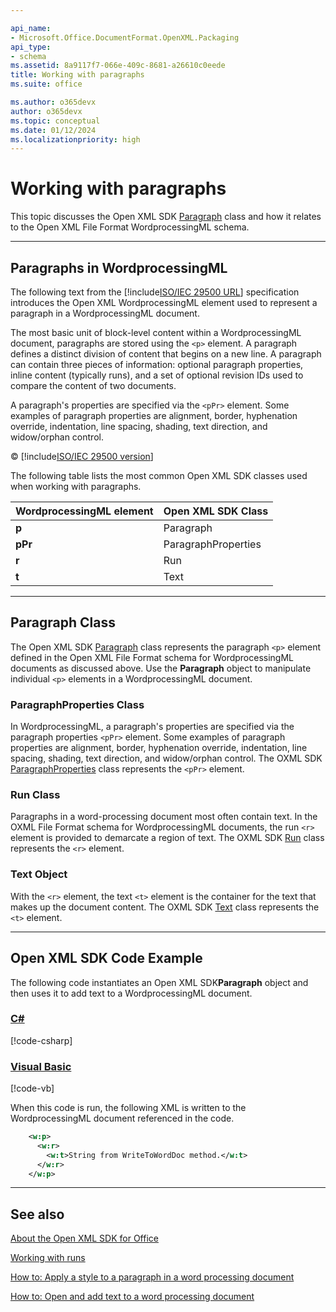 ```yaml
---

api_name:
- Microsoft.Office.DocumentFormat.OpenXML.Packaging
api_type:
- schema
ms.assetid: 8a9117f7-066e-409c-8681-a26610c0eede
title: Working with paragraphs
ms.suite: office

ms.author: o365devx
author: o365devx
ms.topic: conceptual
ms.date: 01/12/2024
ms.localizationpriority: high
---
```

# Working with paragraphs

This topic discusses the Open XML SDK [Paragraph](https://learn.microsoft.com/dotnet/api/documentformat.openxml.wordprocessing.paragraph) class and how it relates to the
Open XML File Format WordprocessingML schema.


--------------------------------------------------------------------------------
## Paragraphs in WordprocessingML
The following text from the [!include[ISO/IEC 29500 URL](../includes/iso-iec-29500-link.md)] specification
introduces the Open XML WordprocessingML element used to represent a
paragraph in a WordprocessingML document.

The most basic unit of block-level content within a WordprocessingML
document, paragraphs are stored using the `<p>` element. A paragraph
defines a distinct division of content that begins on a new line. A
paragraph can contain three pieces of information: optional paragraph
properties, inline content (typically runs), and a set of optional
revision IDs used to compare the content of two documents.

A paragraph's properties are specified via the `<pPr>` element. Some
examples of paragraph properties are alignment, border, hyphenation
override, indentation, line spacing, shading, text direction, and
widow/orphan control.

© [!include[ISO/IEC 29500 version](../includes/iso-iec-29500-version.md)]

The following table lists the most common Open XML SDK classes used when
working with paragraphs.


| **WordprocessingML element** | **Open XML SDK Class** |
|------------------------------|----------------------------|
|            **p**             |         Paragraph          |
|           **pPr**            |    ParagraphProperties     |
|            **r**             |            Run             |
|            **t**             |            Text            |

---------------------------------------------------------------------------------
## Paragraph Class
The Open XML SDK [Paragraph](https://learn.microsoft.com/dotnet/api/documentformat.openxml.wordprocessing.paragraph) class represents the paragraph
`<p>` element defined in the Open XML
File Format schema for WordprocessingML documents as discussed above.
Use the **Paragraph** object to manipulate
individual `<p>` elements in a
WordprocessingML document.

### ParagraphProperties Class

In WordprocessingML, a paragraph's properties are specified via the
paragraph properties `<pPr>` element.
Some examples of paragraph properties are alignment, border, hyphenation
override, indentation, line spacing, shading, text direction, and
widow/orphan control. The OXML SDK [ParagraphProperties](https://learn.microsoft.com/dotnet/api/documentformat.openxml.wordprocessing.paragraphproperties) class represents the
`<pPr>` element.

### Run Class

Paragraphs in a word-processing document most often contain text. In the
OXML File Format schema for WordprocessingML documents, the run `<r>` element is provided to demarcate a region of
text. The OXML SDK [Run](https://learn.microsoft.com/dotnet/api/documentformat.openxml.wordprocessing.run) class represents the `<r>` element.

### Text Object

With the `<r>` element, the text `<t>` element is the container for the text that
makes up the document content. The OXML SDK [Text](https://learn.microsoft.com/dotnet/api/documentformat.openxml.wordprocessing.text) class represents the `<t>` element.


--------------------------------------------------------------------------------
## Open XML SDK Code Example
The following code instantiates an Open XML SDK**Paragraph** object and then uses it to add text to
a WordprocessingML document.

### [C#](#tab/cs)
[!code-csharp[](../../samples/word/working_with_paragraphs/cs/Program.cs)]

### [Visual Basic](#tab/vb)
[!code-vb[](../../samples/word/working_with_paragraphs/vb/Program.vb)]

When this code is run, the following XML is written to the
WordprocessingML document referenced in the code.

```xml
    <w:p>
      <w:r>
        <w:t>String from WriteToWordDoc method.</w:t>
      </w:r>
    </w:p>
```

--------------------------------------------------------------------------------
## See also


[About the Open XML SDK for Office](../about-the-open-xml-sdk.md)  

[Working with runs](working-with-runs.md)  

[How to: Apply a style to a paragraph in a word processing document](how-to-apply-a-style-to-a-paragraph-in-a-word-processing-document.md)  

[How to: Open and add text to a word processing document](how-to-open-and-add-text-to-a-word-processing-document.md)  
